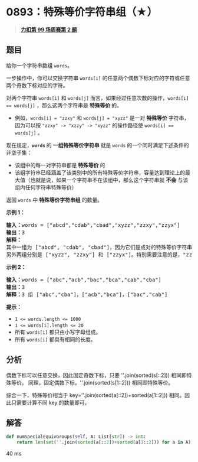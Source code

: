 # 0893：特殊等价字符串组（★）


> <u>**[力扣第 99 场周赛第 2 题](https://leetcode.cn/problems/groups-of-special-equivalent-strings/)**</u>

## 题目

<p>给你一个字符串数组 <code>words</code>。</p>

<p>一步操作中，你可以交换字符串 <code>words[i]</code> 的任意两个偶数下标对应的字符或任意两个奇数下标对应的字符。</p>

<p>对两个字符串 <code>words[i]</code> 和 <code>words[j]</code> 而言，如果经过任意次数的操作，<code>words[i] == words[j]</code> ，那么这两个字符串是 <strong>特殊等价 </strong>的。</p>

<ul>
<li>例如，<code>words[i] = "zzxy"</code> 和 <code>words[j] = "xyzz"</code> 是一对 <strong>特殊等价</strong> 字符串，因为可以按 <code>"zzxy" -&gt; "xzzy" -&gt; "xyzz"</code> 的操作路径使 <code>words[i] == words[j]</code> 。</li>
</ul>

<p>现在规定，<strong><code>words</code> </strong>的 <strong>一组特殊等价字符串 </strong>就是 <code>words</code> 的一个同时满足下述条件的非空子集：</p>

<ul>
<li>该组中的每一对字符串都是<strong> 特殊等价 </strong>的</li>
<li>该组字符串已经涵盖了该类别中的所有特殊等价字符串，容量达到理论上的最大值（也就是说，如果一个字符串不在该组中，那么这个字符串就 <strong>不会</strong> 与该组内任何字符串特殊等价）</li>
</ul>

<p>返回 <code>words</code> 中 <strong>特殊等价字符串组</strong> 的数量。</p>



<ul>
</ul>

<p><strong>示例 1：</strong></p>

<pre>
<strong>输入：</strong>words = ["abcd","cdab","cbad","xyzz","zzxy","zzyx"]
<strong>输出：</strong>3
<strong>解释：</strong>
其中一组为 ["abcd", "cdab", "cbad"]，因为它们是成对的特殊等价字符串，且没有其他字符串与这些字符串特殊等价。
另外两组分别是 ["xyzz", "zzxy"] 和 ["zzyx"]。特别需要注意的是，"zzxy" 不与 "zzyx" 特殊等价。
</pre>

<p><strong>示例 2：</strong></p>

<pre>
<strong>输入：</strong>words = ["abc","acb","bac","bca","cab","cba"]
<strong>输出：</strong>3
<strong>解释：</strong>3 组 ["abc","cba"]，["acb","bca"]，["bac","cab"]
</pre>



<p><strong>提示：</strong></p>

<ul>
<li><code>1 &lt;= words.length &lt;= 1000</code></li>
<li><code>1 &lt;= words[i].length &lt;= 20</code></li>
<li>所有 <code>words[i]</code> 都只由小写字母组成。</li>
<li>所有 <code>words[i]</code> 都具有相同的长度。</li>
</ul>


## 分析

偶数下标可以任意交换，因此固定奇数下标，只要 ''.join(sorted(s[::2])) 相同即特殊等价。
同理，固定偶数下标，''.join(sorted(s[1::2])) 相同即特殊等价。

综合一下，特殊等价相当于 key=''.join(sorted(a[::2])+sorted(a[1::2])) 相同。因此只需要计算不同 key 的数量即可。

## 解答

```python
def numSpecialEquivGroups(self, A: List[str]) -> int:
	return len(set(''.join(sorted(a[::2])+sorted(a[1::2])) for a in A))
```

40 ms

